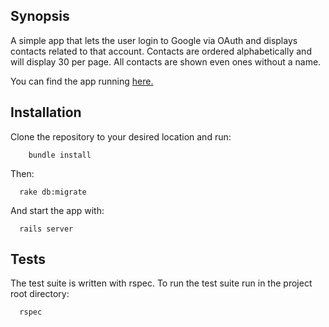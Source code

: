 ## Synopsis

A simple app that lets the user login to Google via OAuth and displays
contacts related to that account. Contacts are ordered alphabetically and will display 30 per page.
All contacts are shown even ones without a name.

You can find the app running [here.](https://arcane-hamlet-8522.herokuapp.com/)

## Installation

Clone the repository to your desired location and run:

```
    bundle install
```

Then:

```
  rake db:migrate
```

And start the app with:

```
  rails server
```

## Tests

The test suite is written with rspec. To run the test suite run in the project
root directory:

```
  rspec
```
